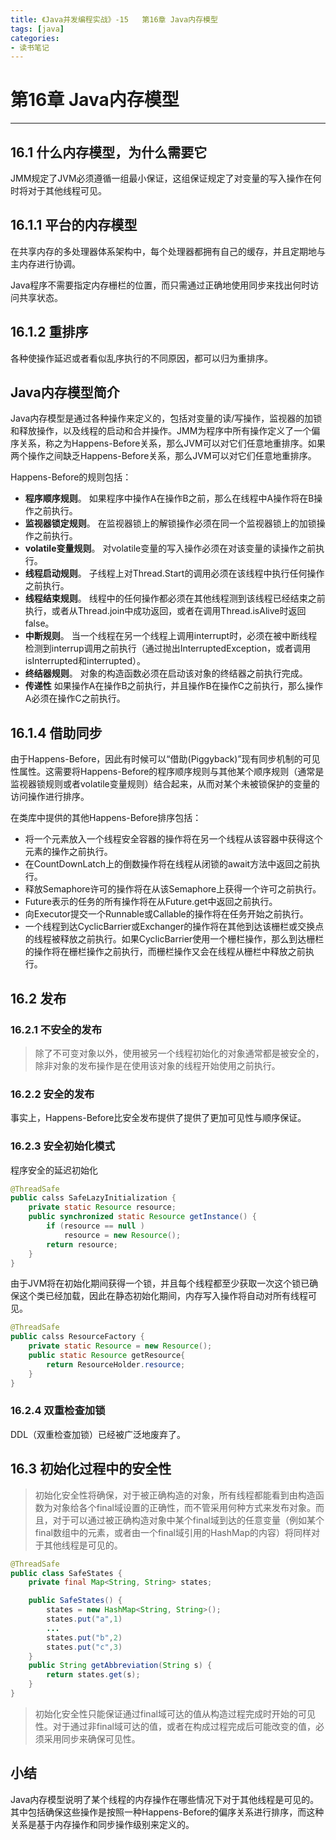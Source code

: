 ```yaml
---
title: 《Java并发编程实战》-15   第16章 Java内存模型
tags: [java]
categories:
- 读书笔记
---
```


# 第16章 Java内存模型

---

## 16.1 什么内存模型，为什么需要它

JMM规定了JVM必须遵循一组最小保证，这组保证规定了对变量的写入操作在何时将对于其他线程可见。

## 16.1.1 平台的内存模型

在共享内存的多处理器体系架构中，每个处理器都拥有自己的缓存，并且定期地与主内存进行协调。

Java程序不需要指定内存栅栏的位置，而只需通过正确地使用同步来找出何时访问共享状态。

## 16.1.2 重排序

各种使操作延迟或者看似乱序执行的不同原因，都可以归为重排序。

## Java内存模型简介

Java内存模型是通过各种操作来定义的，包括对变量的读/写操作，监视器的加锁和释放操作，以及线程的启动和合并操作。JMM为程序中所有操作定义了一个偏序关系，称之为Happens-Before关系，那么JVM可以对它们任意地重排序。如果两个操作之间缺乏Happens-Before关系，那么JVM可以对它们任意地重排序。

Happens-Before的规则包括：

* **程序顺序规则**。 如果程序中操作A在操作B之前，那么在线程中A操作将在B操作之前执行。
* **监视器锁定规则**。 在监视器锁上的解锁操作必须在同一个监视器锁上的加锁操作之前执行。
* **volatile变量规则**。 对volatile变量的写入操作必须在对该变量的读操作之前执行。
* **线程启动规则**。 子线程上对Thread.Start的调用必须在该线程中执行任何操作之前执行。
* **线程结束规则**。 线程中的任何操作都必须在其他线程测到该线程已经结束之前执行，或者从Thread.join中成功返回，或者在调用Thread.isAlive时返回false。
* **中断规则**。 当一个线程在另一个线程上调用interrupt时，必须在被中断线程检测到interrup调用之前执行（通过抛出InterruptedException，或者调用isInterrupted和interrupted）。
* **终结器规则**。 对象的构造函数必须在启动该对象的终结器之前执行完成。
* **传递性** 如果操作A在操作B之前执行，并且操作B在操作C之前执行，那么操作A必须在操作C之前执行。

## 16.1.4 借助同步

由于Happens-Before，因此有时候可以“借助(Piggyback)”现有同步机制的可见性属性。这需要将Happens-Before的程序顺序规则与其他某个顺序规则（通常是监视器锁规则或者volatile变量规则）结合起来，从而对某个未被锁保护的变量的访问操作进行排序。

在类库中提供的其他Happens-Before排序包括：

* 将一个元素放入一个线程安全容器的操作将在另一个线程从该容器中获得这个元素的操作之前执行。
* 在CountDownLatch上的倒数操作将在线程从闭锁的await方法中返回之前执行。
* 释放Semaphore许可的操作将在从该Semaphore上获得一个许可之前执行。
* Future表示的任务的所有操作将在从Future.get中返回之前执行。
* 向Executor提交一个Runnable或Callable的操作将在任务开始之前执行。
* 一个线程到达CyclicBarrier或Exchanger的操作将在其他到达该栅栏或交换点的线程被释放之前执行。如果CyclicBarrier使用一个栅栏操作，那么到达栅栏的操作将在栅栏操作之前执行，而栅栏操作又会在线程从栅栏中释放之前执行。

## 16.2 发布

### 16.2.1 不安全的发布

 >除了不可变对象以外，使用被另一个线程初始化的对象通常都是被安全的，除非对象的发布操作是在使用该对象的线程开始使用之前执行。

### 16.2.2 安全的发布

事实上，Happens-Before比安全发布提供了提供了更加可见性与顺序保证。

### 16.2.3 安全初始化模式

程序安全的延迟初始化

``` java
@ThreadSafe
public calss SafeLazyInitialization {
    private static Resource resource;
    public synchronized static Resource getInstance() {
        if (resource == null )
            resource = new Resource();
        return resource;
    }
}

```

由于JVM将在初始化期间获得一个锁，并且每个线程都至少获取一次这个锁已确保这个类已经加载，因此在静态初始化期间，内存写入操作将自动对所有线程可见。

``` java
@ThreadSafe
public calss ResourceFactory {
    private static Resource = new Resource();
    public static Resource getResource{
        return ResourceHolder.resource;
    }
}
```

### 16.2.4 双重检查加锁

DDL（双重检查加锁）已经被广泛地废弃了。

## 16.3 初始化过程中的安全性

>初始化安全性将确保，对于被正确构造的对象，所有线程都能看到由构造函数为对象给各个final域设置的正确性，而不管采用何种方式来发布对象。而且，对于可以通过被正确构造对象中某个final域到达的任意变量（例如某个final数组中的元素，或者由一个final域引用的HashMap的内容）将同样对于其他线程是可见的。

``` java
@ThreadSafe
public class SafeStates {
    private final Map<String, String> states;

    public SafeStates() {
        states = new HashMap<String, String>();
        states.put("a",1)
        ...
        states.put("b",2)
        states.put("c",3)
    }
    public String getAbbreviation(String s) {
        return states.get(s);
    }
}

```

>初始化安全性只能保证通过final域可达的值从构造过程完成时开始的可见性。对于通过非final域可达的值，或者在构成过程完成后可能改变的值，必须采用同步来确保可见性。

## 小结

Java内存模型说明了某个线程的内存操作在哪些情况下对于其他线程是可见的。其中包括确保这些操作是按照一种Happens-Before的偏序关系进行排序，而这种关系是基于内存操作和同步操作级别来定义的。
